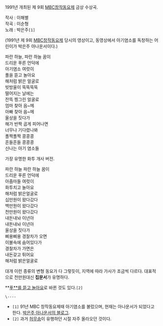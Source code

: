 1991년 개최된 제 9회 [MBC창작동요제](MBC%20%EC%B0%BD%EC%9E%91%EB%8F%99%EC%9A%94%EC%A0%9C.md) 금상 수상곡.

작사 : 이해별  
작곡 : 이순형  
노래 : 박은주`[1]`

(1991년 제 9회 [MBC창작동요제](MBC%20%EC%B0%BD%EC%9E%91%EB%8F%99%EC%9A%94%EC%A0%9C.md) 당시의 영상이고,
동영상에서 아기염소를 독창하는 어린이가 박은주 아나운서이다.)

  

파란 하늘, 파란 하늘 꿈이  
드리운 푸른 언덕에  
아기염소 여럿이  
풀을 뜯고 놀아요  
해처럼 밝은 얼굴로  
빗방울이 뚝뚝뚝뚝  
떨어지는 날에는  
잔뜩 찡그린 얼굴로  
엄마 찾아 음~메  
아빠 찾아 음~메  
울상을 짓다가  
해가 반짝 곱게 피어나면  
너무나 기다렸나봐  
폴짝폴짝 콩콩콩  
흔들흔들 콩콩콩  
신나는 아기 염소들

  
가장 유명한 화투 개사 버전.

  

파란 하늘 파란 하늘 꿈이  
드리운 푸른 언덕에  
아줌마들 여럿이  
화투치고 놀아요  
해처럼 밝은얼굴로  
십만원이 왔다갔다  
백만원이 왔다갔다  
천만원이 왔다갔다  
내돈내놔 이년아  
내돈내놔 이년아  
울상을 짓다가  
삐용삐용 경찰차가 오면  
이불속에 숨어있다가  
경찰차가 가면은  
내돈갖고 튀어요  
해처럼 밝은얼굴로

  
대개 이런 종류의 변형 동요가 다 그렇듯이, 지역에 따라 가사가 조금씩 다르다. 대표적으로 천만원대신 **집문서**가 유명하다.

  

**[푸**를 뜯고 놀아요](http://blog.naver.com/4425221/10044426213)로 바뀐 것도 있다.`[2]`

`\----`

  * `[1]` 91년 MBC 창작동요제때 아기염소를 불렀으며, 현재는 아나운서가 되었다고 한다. [박은주 아나운서의 블로그](http://m.blog.naver.com/PostList.nhn?blogId=ready2talk).
  * `[2]` 과거 [허무송](%ED%97%88%EB%AC%B4%EC%86%A1.md)이 유행하던 시절 자주 올라오던 것이다.

